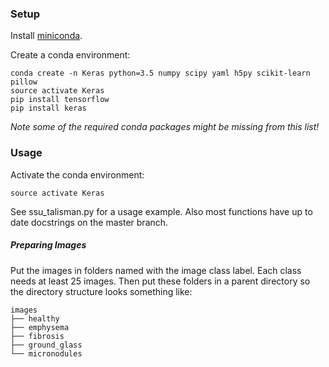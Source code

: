 ### Setup
Install [miniconda](http://conda.pydata.org/miniconda.html).

Create a conda environment:

    conda create -n Keras python=3.5 numpy scipy yaml h5py scikit-learn pillow
    source activate Keras 
    pip install tensorflow
    pip install keras

*Note some of the required conda packages might be missing from this list!*

### Usage
Activate the conda environment:

    source activate Keras

See ssu_talisman.py for a usage example. Also most functions have up to date docstrings on the master branch.

##### Preparing Images
Put the images in folders named with the image class label. 
Each class needs at least 25 images.
Then put these folders in a parent directory so the directory structure looks something like:

    images
    ├── healthy
    ├── emphysema
    ├── fibrosis
    ├── ground_glass
    └── micronodules

